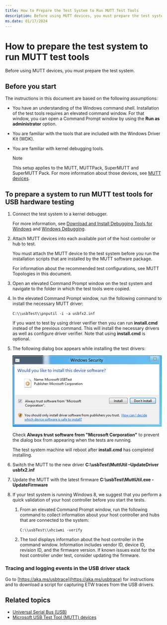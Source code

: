 ```yaml
---
title: How to Prepare the Test System to Run MUTT Test Tools
description: Before using MUTT devices, you must prepare the test system.
ms.date: 01/17/2024
---
```


# How to prepare the test system to run MUTT test tools

Before using MUTT devices, you must prepare the test system.

## Before you start

The instructions in this document are based on the following assumptions:

- You have an understanding of the Windows command shell. Installation of the test tools requires an elevated command window. For that window, you can open a Command Prompt window by using the **Run as administrator** option.

- You are familiar with the tools that are included with the Windows Driver Kit (WDK).

- You are familiar with kernel debugging tools.

    > [!NOTE]
    > This setup applies to the MUTT, MUTTPack, SuperMUTT and SuperMUTT Pack. For more information about those devices, see [MUTT devices](microsoft-usb-test-tool--mutt--devices.md).

## To prepare a system to run MUTT test tools for USB hardware testing

1. Connect the test system to a kernel debugger.

    For more information, see [Download and Install Debugging Tools for Windows](../download-the-wdk.md) and [Windows Debugging](../debugger/index.md).

1. Attach MUTT devices into each available port of the host controller or hub to test.

    You must attach the MUTT device to the test system before you run the installation scripts that are installed by the MUTT software package.

    For information about the recommended test configurations, see MUTT Topologies in this document.

1. Open an elevated Command Prompt window on the test system and navigate to the folder in which the test tools were copied.

1. In the elevated Command Prompt window, run the following command to install the necessary MUTT driver:

    `C:\\usbTest\\pnputil -i -a usbfx2.inf`

    If you want to test by using driver verifier then you can run **install.cmd** instead of the previous command. This will install the necessary drivers as well as configure driver verifier. Note that using **install.cmd** is optional.

1. The following dialog box appears while installing the test drivers:

    ![windows security dialog.](images/fig9-winsec.png)

    Check **Always trust software from "Microsoft Corporation"** to prevent the dialog box from appearing when the tests are running.

    The test system machine will reboot after **install.cmd** has completed installing.

1. Switch the MUTT to the new driver **C:\\usbTest\\MuttUtil –UpdateDriver usbfx2.inf**

1. Update the MUTT with the latest firmware **C:\\usbTest\\MuttUtil.exe -UpdateFirmware**

1. If your test system is running Windows 8, we suggest that you perform a quick validation of your host controller before you start the tests.

    1. From an elevated Command Prompt window, run the following command to collect information about your host controller and hubs that are connected to the system:

        `C:\\usbTest\\xhciwmi -verify`

    1. The tool displays information about the host controller in the command window. Information includes vendor ID, device ID, revision ID, and the firmware version. If known issues exist for the host controller under test, consider updating the firmware.

### Tracing and logging events in the USB driver stack

Go to [https://aka.ms/usbtrace](https://aka.ms/usbtrace) for instructions and to download a script for capturing ETW traces from the USB drivers.

## Related topics

- [Universal Serial Bus (USB)](index.md)
- [Microsoft USB Test Tool (MUTT) devices](microsoft-usb-test-tool--mutt--devices.md)
